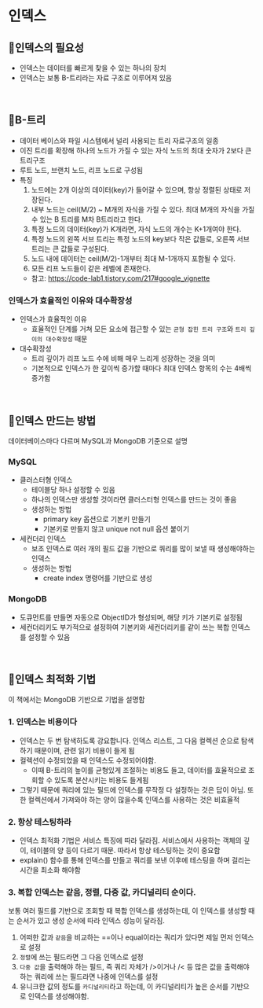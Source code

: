 # 인덱스

## 📍인덱스의 필요성
- 인덱스는 데이터를 빠르게 찾을 수 있는 하나의 장치
- 인덱스는 보통 B-트리라는 자료 구조로 이루어져 있음

<br>

## 📍B-트리
- 데이터 베이스와 파일 시스템에서 널리 사용되는 트리 자료구조의 일종
- 이진 트리를 확장해 하나의 노드가 가질 수 있는 자식 노드의 최대 숫자가 2보다 큰 트리구조
- 루트 노드, 브랜치 노드, 리프 노드로 구성됨
- 특징
    1. 노드에는 2개 이상의 데이터(key)가 들어갈 수 있으며, 항상 정렬된 상태로 저장된다.
    2. 내부 노드는 ceil(M/2) ~ M개의 자식을 가질 수 있다. 최대 M개의 자식을 가질 수 있는 B 트리를 M차 B트리라고 한다.
    3. 특정 노드의 데이터(key)가 K개라면, 자식 노드의 개수는 K+1개여야 한다.
    4. 특정 노드의 왼쪽 서브 트리는 특정 노드의 key보다 작은 값들로, 오른쪽 서브 트리는 큰 값들로 구성된다.
    5. 노드 내에 데이터는 ceil(M/2)-1개부터 최대 M-1개까지 포함될 수 있다.
    6. 모든 리프 노드들이 같은 레벨에 존재한다.
    - 참고: https://code-lab1.tistory.com/217#google_vignette

### 인덱스가 효율적인 이유와 대수확장성
- 인덱스가 효율적인 이유
    - 효율적인 단계를 거쳐 모든 요소에 접근할 수 있는 `균형 잡힌 트리 구조`와 `트리 깊이의 대수확장성` 때문
- 대수확장성
    - 트리 깊이가 리프 노드 수에 비해 매우 느리게 성장하는 것을 의미
    - 기본적으로 인덱스가 한 깊이씩 증가할 때마다 최대 인덱스 항목의 수는 4배씩 증가함

<br>

## 📍인덱스 만드는 방법
데이터베이스마다 다르며 MySQL과 MongoDB 기준으로 설명

### MySQL
- 클러스터형 인덱스
    - 테이블당 하나 설정할 수 있음
    - 하나의 인덱스만 생성할 것이라면 클러스터형 인덱스를 만드는 것이 좋음
    - 생성하는 방법
        - primary key 옵션으로 기본키 만들기
        - 기본키로 만들지 않고 unique not null 옵션 붙이기
- 세컨더리 인덱스
    - 보조 인덱스로 여러 개의 필드 값을 기반으로 쿼리를 많이 보낼 때 생성해야하는 인덱스
    - 생성하는 방법
        - create index 명령어를 기반으로 생성

### MongoDB
- 도큐먼트를 만들면 자동으로 ObjectID가 형성되며, 해당 키가 기본키로 설정됨
- 세컨더리키도 부가적으로 설정하여 기본키와 세컨더리키를 같이 쓰는 복합 인덱스를 설정할 수 있음

<br>

## 📍인덱스 최적화 기법
이 책에서는 MongoDB 기반으로 기법을 설명함

### 1. 인덱스는 비용이다
- 인덱스는 두 번 탐색하도록 강요합니다. 인덱스 리스트, 그 다음 컬렉션 순으로 탐색하기 때문이며, 관련 읽기 비용이 들게 됨
- 컬렉션이 수정되었을 때 인덱스도 수정되어야함.
    - 이때 B-트리의 높이를 균형있게 조절하는 비용도 들고, 데이터를 효율적으로 조회할 수 있도록 분산시키는 비용도 들게됨
- 그렇기 때문에 쿼리에 있는 필드에 인덱스를 무작정 다 설정하는 것은 답이 아님. 또한 컬렉션에서 가져와야 하는 양이 많을수록 인덱스를 사용하는 것은 비효율적

### 2. 항상 테스팅하라
- 인덱스 최적화 기법은 서비스 특징에 따라 달라짐. 서비스에서 사용하는 객체의 깊이, 테이블의 양 등이 다르기 때문. 따라서 항상 테스팅하는 것이 중요함
- explain() 함수를 통해 인덱스를 만들고 쿼리를 보낸 이후에 테스팅을 하며 걸리는 시간을 최소화 해야함

### 3. 복합 인덱스는 같음, 정렬, 다중 값, 카디널리티 순이다.
보통 여러 필드를 기반으로 조회할 때 복합 인덱스를 생성하는데, 이 인덱스를 생성할 때는 순서가 있고 생성 순서에 따라 인덱스 성능이 달라짐.
1. 어떠한 값과 `같음`을 비교하는 ==이나 equal이라는 쿼리가 있다면 제일 먼저 인덱스로 설정
2. `정렬`에 쓰는 필드라면 그 다음 인덱스로 설정
3. `다중 값`을 출력해야 하는 필드, 즉 쿼리 자체가 />이거나 /< 등 많은 값을 출력해야 하는 쿼리에 쓰는 필드라면 나중에 인덱스를 설정
4. 유니크한 값의 정도를 `카디널리티`라고 하는데, 이 카디널리티가 높은 순서를 기반으로 인덱스를 생성해야함.
